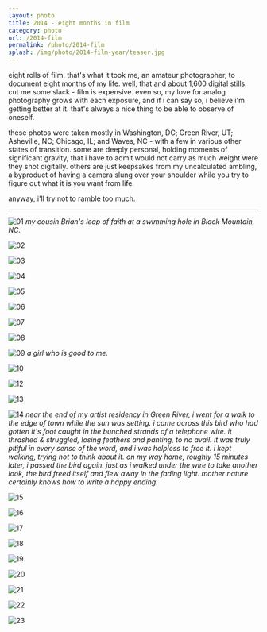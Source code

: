 ```yaml
---
layout: photo
title: 2014 - eight months in film
category: photo
url: /2014-film
permalink: /photo/2014-film
splash: /img/photo/2014-film-year/teaser.jpg
---
```


eight rolls of film. that's what it took me, an amateur photographer, to document eight months of my life. well, that and about 1,600 digital stills. cut me some slack - film is expensive. even so, my love for analog photography grows with each exposure, and if i can say so, i believe i'm getting better at it. that's always a nice thing to be able to observe of oneself. 

these photos were taken mostly in Washington, DC; Green River, UT; Asheville, NC; Chicago, IL; and Waves, NC - with a few in various other states of transition. some are deeply personal, holding moments of significant gravity, that i have to admit would not carry as much weight were they shot digitally. others are just keepsakes from my uncalculated ambling, a byproduct of having a camera slung over your shoulder while you try to figure out what it is you want from life.

anyway, i'll try not to ramble too much.

---

![01](../../img/photo/2014-film-year/01.jpg)
_my cousin Brian's leap of faith at a swimming hole in Black Mountain, NC._

![02](../../img/photo/2014-film-year/02.jpg)

![03](../../img/photo/2014-film-year/03.jpg)

![04](../../img/photo/2014-film-year/04.jpg)

![05](../../img/photo/2014-film-year/05.jpg)

![06](../../img/photo/2014-film-year/06.jpg)

![07](../../img/photo/2014-film-year/07.jpg)

![08](../../img/photo/2014-film-year/08.jpg)

![09](../../img/photo/2014-film-year/09.jpg)
_a girl who is good to me._

![10](../../img/photo/2014-film-year/10.jpg)

![12](../../img/photo/2014-film-year/12.jpg)

![13](../../img/photo/2014-film-year/13.jpg)

![14](../../img/photo/2014-film-year/14.jpg)
_near the end of my artist residency in Green River, i went for a walk to the edge of town while the sun was setting. i came across this bird who had gotten it's foot caught in the bunched strands of a telephone wire. it thrashed & struggled, losing feathers and panting, to no avail. it was truly pitiful in every sense of the word, and i was helpless to free it. i kept walking, trying not to think about it. on my way home, roughly 15 minutes later, i passed the bird again. just as i walked under the wire to take another look, the bird freed itself and flew away in the fading light. mother nature certainly knows how to write a happy ending._

![15](../../img/photo/2014-film-year/15.jpg)

![16](../../img/photo/2014-film-year/16.jpg)

![17](../../img/photo/2014-film-year/17.jpg)

![18](../../img/photo/2014-film-year/18.jpg)

![19](../../img/photo/2014-film-year/19.jpg)

![20](../../img/photo/2014-film-year/20.jpg)

![21](../../img/photo/2014-film-year/21.jpg)

![22](../../img/photo/2014-film-year/22.jpg)

![23](../../img/photo/2014-film-year/23.jpg)


